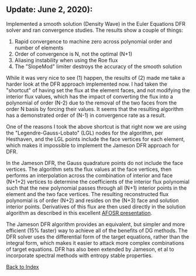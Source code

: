 ## Update: June 2, 2020): 

Implemented a smooth solution (Density Wave) in the Euler Equations DFR solver and ran convergence studies. The results show a couple of things:
1) Rapid convergence to machine zero across polynomial order and number of elements
2) Order of convergence is N, not the optimal (N+1)
3) Aliasing instability when using the Roe flux
4) The "SlopeMod" limiter destroys the accuracy of the smooth solution

While it was very nice to see (1) happen, the results of (2) made me take a harder look at the DFR approach implemented now. I had taken the "shortcut" of having set the flux at the element faces, and not modifying the interior flux values, which has the impact of converting the flux into a polynomial of order (N-2) due to the removal of the two faces from the order N basis by forcing their values. It seems that the resulting algorithm has a demonstrated order of (N-1) in convergence rate as a result.

One of the reasons I took the above shortcut is that right now we are using the "Legendre-Gauss-Lobato" (LGL) nodes for the algorithm, per Hesthaven, and the LGL points include the face vertices for each element, which makes it impossible to implement the Jameson DFR approach for DFR.

In the Jameson DFR, the Gauss quadrature points do not include the face vertices. The algorithm sets the flux values at the face vertices, then performs an interpolation across the combination of interior and face (N+1+2) vertices to determine the coefficients of the interior flux polynomial such that the new polynomial passes through all (N+1) interior points in the element and the two face vertices. The resulting reconstructed flux polynomial is of order (N+2) and resides on the (N+3) face and solution interior points. Derivatives of this flux are then used directly in the solution algorithm as described in this excellent [AFOSR presentation](http://aero-comlab.stanford.edu/Papers/AFOSR-Meeting-Jul-2014.pdf).

The Jameson DFR algorithm provides an equivalent, but simpler and more efficient (15% faster) way to achieve all of the benefits of DG methods. The DFR solver uses the differential form of the target equations, rather than the integral form, which makes it easier to attack more complex combinations of target equations. DFR has also been extended by Jameson, et al to incorporate spectral methods with entropy stable properties.



[Back to Index](../CHANGELOG.md)
